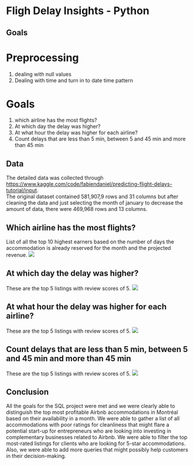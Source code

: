 
# Fligh Delay Insights - Python


## Goals
# Preprocessing

1. dealing with null values
2. Dealing with time and turn in to date time pattern

# Goals

1. which airline has the most flights?
2. At which day the delay was higher?
3. At what hour the delay was higher for each airline?
4. Count delays that are less than 5 min, between 5 and 45 min and more than 45 min

## Data
The detailed data was collected through https://www.kaggle.com/code/fabiendaniel/predicting-flight-delays-tutorial/input.
<br> The original dataset contained 581,907,9 rows and 31 columns but after cleaning the data and just selecting the month of january to decrease the amount of data, there were 469,968 rows and 13 columns.

## Which airline has the most flights?
List of all the top 10 highest earners based on the number of days the accommodation is already reserved for the month and the projected revenue.
<img src="./assets/output.png" style="max-width: 540px"/>


## At which day the delay was higher?
These are the top 5 listings with review scores of 5.
<img src="./assets/output4.png" style="max-width: 540px"/>


## At what hour the delay was higher for each airline?
These are the top 5 listings with review scores of 5.
<img src="./assets/output3.png" style="max-width: 540px"/>

## Count delays that are less than 5 min, between 5 and 45 min and more than 45 min
These are the top 5 listings with review scores of 5.
<img src="./assets/output2.png" style="max-width: 540px"/>


## Conclusion
All the goals for the SQL project were met and we were clearly able to distinguish the top most profitable Airbnb accommodations in Montréal based on their availability in a month. We were able to gather a list of all accommodations with poor ratings for cleanliness that might flare a potential start-up for entrepreneurs who are looking into investing in complementary businesses related to Airbnb. We were able to filter the top most-rated listings for clients who are looking for 5-star accommodations. Also, we were able to add more queries that might possibly help customers in their decision-making.

